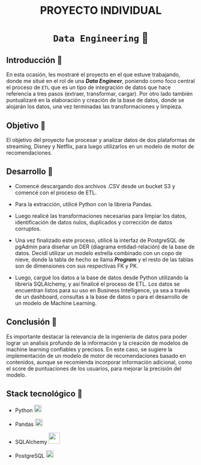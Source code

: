 # <h1 align=center> **PROYECTO INDIVIDUAL** </h1>

# <h1 align=center>**`Data Engineering` :construction_worker:**</h1>

## **Introducción :paperclip:**

En esta ocasión, les mostraré el proyecto en el que estuve trabajando, donde me situé en el rol de una ***Data Engineer***, poniendo como foco central el proceso de `ETL` que es un tipo de integración de datos que hace referencia a tres pasos (extraer, transformar, cargar). Por otro lado también puntualizaré en la elaboración y creación de la base de datos, donde se alojarán los datos, una vez terminadas las transformaciones y limpieza.

## **Objetivo :paperclip:**
El objetivo del proyecto fue procesar y analizar datos de dos plataformas de streaming, Disney y Netflix, para luego utilizarlos en un modelo de motor de recomendaciones. 

## **Desarrollo :paperclip:**
- Comencé descargando dos archivos .CSV desde un bucket S3 y comencé con el proceso de ETL.

- Para la extracción, utilicé Python con la librería Pandas.

- Luego realicé las transformaciones necesarias para limpiar los datos, identificación de datos nulos, duplicados y corrección de datos corruptos.

- Una vez finalizado este proceso, utilicé la interfaz de PostgreSQL de pgAdmin para diseñar un DER (diagrama entidad-relación) de la base de datos. Decidí utilizar un modelo estrella combinado con un copo de nieve, donde la tabla de hecho se llama ***Program*** y el resto de las tablas son de dimensiones con sus respectivas FK y PK.

- Luego, cargué los datos a la base de datos desde Python utilizando la librería SQLAlchemy, y así finalicé el proceso de ETL. Los datos se encuentran listos para su uso en Business Intelligence, ya sea a través de un dashboard, consultas a la base de datos o para el desarrollo de un modelo de Machine Learning.

## **Conclusión :paperclip:**

Es importante destacar la relevancia de la ingeniería de datos para poder lograr un analisis profundo de la información y la creación de modelos de machine learning confiables y precisos.
En este caso, se sugiere la implementación de un modelo de motor de recomendaciones basado en contenidos, aunque se recomienda incorporar información adicional, como el score de puntuaciones de los usuarios, para mejorar la precisión del modelo.

## **Stack tecnológico :paperclip:**

- Python <a href="https://emoji.gg/emoji/9794-python"><img src="https://cdn3.emoji.gg/emojis/9794-python.png" width="20px" height="20px" alt="python"></a> 

- Pandas <img src="https://cdn.jsdelivr.net/gh/devicons/devicon/icons/pandas/pandas-original.svg" width="20px" height="20px" />

- SQLAlchemy <img src="https://cdn.jsdelivr.net/gh/devicons/devicon/icons/sqlalchemy/sqlalchemy-original.svg" width="30px" height="30px" /> 

- PostgreSQL <img src="https://cdn.jsdelivr.net/gh/devicons/devicon/icons/postgresql/postgresql-original.svg" width="20px" height="20px" />
